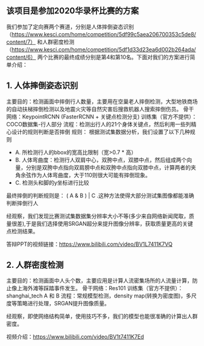 ## 该项目是参加2020华录杯比赛的方案
我们参加了定向赛两个赛道，分别是人体摔倒姿态识别（https://www.kesci.com/home/competition/5df99c5aea206700353c5de8/content/7）
和人群密度检测（https://www.kesci.com/home/competition/5df1d33d23ea6d002b264ada/content/6）
两个比赛的最终成绩分别是第4和第10名。下面对我们的方案进行简单介绍：

## 1. 人体摔倒姿态识别
主要目的：检测画面中摔倒行人数量，主要用在空巢老人摔倒检测，大型地铁商场的自动扶梯摔倒检测以及地震火灾等自然灾害后搜救机器人搜索摔倒伤员。
骨干网络：KeypointRCNN  (FasterRCNN + 关键点检测分支)
训练集（官方不提供）：COCO数据集-行人部分
流程：检测出行人的21个身体关键点，然后利用一些列精心设计的规则判断是否摔倒
规则：
根据测试集数据分析，我们设置了以下几种规则
* A. 所检测行人的bbox的宽高比限制（宽>0.7 * 高）
* B. 人体弯曲度：检测行人双肩中心，双胯中点，双膝中点，然后组成两个向量，分别是双胯中点指向双肩膀中点和双胯中点指向双膝中点，计算两者的夹角余弦作为人体弯曲度，大于110则很大可能有摔倒现象。
* C. 检测头和脚的y坐标进行比较

最终摔倒的判断规则是： ( A & B ) | C .这种方法使得大部分测试集图像都能准确判断摔倒行人

经观察，我们发现比赛测试集数据集分辨率大小不等(多少来自网络新闻爬取，质量很差),于是我们选择使用SRGAN超分来提升图像分辨率，获取质量更高的关键点检测结果。

答辩PPT的视频链接：https://www.bilibili.com/video/BV1L7411K7VQ

## 2. 人群密度检测
主要目的：检测画面中人头个数，主要应用是计算人流密集场所的人流量计算，防止像上海外滩等踩踏事件发生。
骨干网络：Res101
训练集（官方不提供）：shanghai_tech A 和 B
流程：常规模型检测，density map(转换为密度图)，多尺度等策略进行处理，SRGAN提升图像质量。

经观察，即使网络结构简单，使用技巧不多，我们的模型也能很准确的计算出人群密度。

视频介绍：https://www.bilibili.com/video/BV1t7411K7Ed
